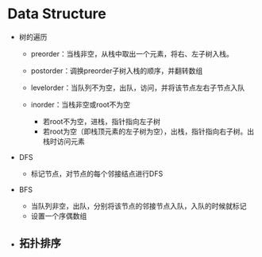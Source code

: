 # Data Structure

- 树的遍历

  - preorder：当栈非空，从栈中取出一个元素，将右、左子树入栈。

  - postorder：调换preorder子树入栈的顺序，并翻转数组

  - levelorder：当队列不为空，出队，访问，并将该节点左右子节点入队

  - inorder：当栈非空或root不为空

    - 若root不为空，进栈，指针指向左子树
    - 若root为空（即栈顶元素的左子树为空），出栈，指针指向右子树。出栈时访问元素

    

- DFS
  - 标记节点，对节点的每个邻接结点进行DFS
- BFS
  - 当队列非空，出队，分别将该节点的邻接节点入队，入队的时候就标记
  - 设置一个序偶数组
- 拓扑排序
  - 